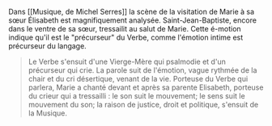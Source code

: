 Dans [[Musique, de Michel Serres]] la scène de la visitation de Marie à sa sœur Élisabeth est magnifiquement analysée. 
Saint-Jean-Baptiste, encore dans le ventre de sa sœur, tressailit au salut de Marie. Cette é-motion indique qu'il est le "précurseur" du Verbe, comme l'émotion intime est précurseur du langage.

> Le Verbe s'ensuit d'une Vierge-Mère qui psalmodie et d'un précurseur qui crie. La parole suit de l'émotion, vague rythmée de la chair et du cri désertique, venant de la vie. Porteuse du Verbe qui parlera, Marie a chanté devant et après sa parente Elisabeth, porteuse du crieur qui a tressailli : le son suit le mouvement; le sens suit le mouvement du son; la raison de justice, droit et politique, s'ensuit de la Musique.

